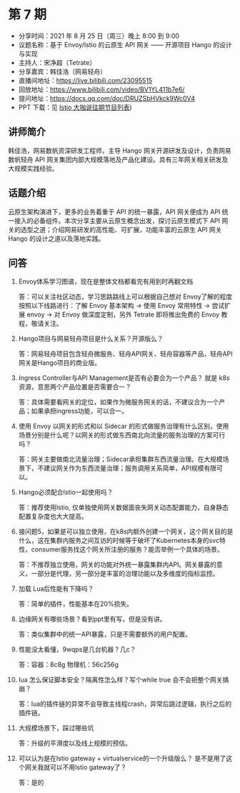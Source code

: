# 第 7 期

- 分享时间：2021 年 8 月 25 日（周三）晚上 8:00  到 9:00
- 议题名称：基于 Envoy/Istio 的云原生 API 网关 —— 开源项目 Hango 的设计与实现
- 主持人：宋净超（Tetrate）
- 分享嘉宾：韩佳浩（网易轻舟）
- 直播间地址：<https://live.bilibili.com/23095515>
- 回放地址：<https://www.bilibili.com/video/BV1YL411b7e6/>
- 提问地址：<https://docs.qq.com/doc/DRUZSbHVkck9Wc0V4>
- PPT 下载：见 [Istio 大咖说往期节目列表](https://github.com/tetratelabs/istio-weekly))

## 讲师简介

韩佳浩，网易数帆资深研发工程师，主导 Hango 网关开源研发及设计，负责网易数帆轻舟 API 网关集团内部大规模落地及产品化建设。具有三年网关相关研发及大规模实践经验。

## 话题介绍

云原生架构演进下，更多的业务着重于 API 的统一暴露，API 网关便成为 API 统一接入的必备组件。本次分享主要从云原生概念出发，探讨云原生模式下 API 网关的选型之道；介绍网易研发的高性能、可扩展，功能丰富的云原生 API 网关 Hango 的设计之道以及落地实践。

## 问答

1. Envoy体系学习图谱，现在是整体文档都看完有用到时再翻文档 

   答：可以关注社区动态，学习思路路线上可以根据自己想对 Envoy了解的程度按照以下线路进行：了解 Envoy 基本架构 -> 使用 Envoy 常用特性 -> 尝试扩展 envoy -> 对 Envoy 做深度定制，另外 Tetrate 即将推出免费的 Envoy 教程，敬请关注。

2. Hango项目与网易轻舟项目是什么关系？开源版么？

   答：网易轻舟项目包含轻舟微服务、轻舟API网关、轻舟容器等产品，轻舟API网关是Hango项目的商业版。

3. Ingress Controller与API Management是否有必要合为一个产品？ 就是 k8s 资源，意思两个产品位置是否需要合一？

   答：具体需要看网关的定位，如果作为微服务网关的话，不建议合为一个产品；如果承担ingress功能，可以合一。

4. 使用 Envoy 以网关的形式和以 Sidecar 的形式做服务治理有什么区别，使用场景分别是什么呢？以网关的形式做东西南北向流量的服务治理的方案可行吗？

   答：网关主要做南北流量治理；Sidecar承担集群东西流量治理。在大规模场景下，不建议网关作为东西流量治理；服务调用关系简单，API规模有限可以。

5. Hango必须配合Istio一起使用吗？

   答：推荐使用Istio, 仅单独使用网关数据面丧失网关动态配置能力，自身静态配置复杂度也大大提高。

6. 接问题5，如果是可以独立使用，在k8s内额外创建一个网关，这个网关目的是什么，这在集群内服务之间互访的时候等于破坏了Kubernetes本身的svc特性，consumer服务找这个网关所注册的服务？能否举例一个具体的场景。

   答：不推荐独立使用，网关的功能对外统一暴露集群内API。网关暴露的意义，一部分是代理，另一部分是丰富的治理功能以及多维度的指标监控。

7. 加载 Lua后性能有下降吗？

   答：简单的插件，性能基本在20%损失。

8. 边缘网关有哪些场景？看到ppt里有写，但是没有讲。

   答：类似集群中的统一API暴露，只是不需要额外的用户配置。

9. 性能没太看懂，9wqps是几台机器？几c？

   答：容器：8c8g  物理机：56c256g

10. lua 怎么保证脚本安全？隔离性怎么样？写个while true 会不会把整个网关搞崩？

    答：lua的插件链的异常不会导致主线程crash，异常后跳过逻辑，执行之后的插件链。

11. 大规模场景下，踩过哪些坑

    答：升级的平滑度以及线上规模的预估。

12. 可以认为是在Istio gateway + virtualservice的一个升级版么？ 是不是用了这个网关我就可以不用Istio gateway了？

    答：是的
